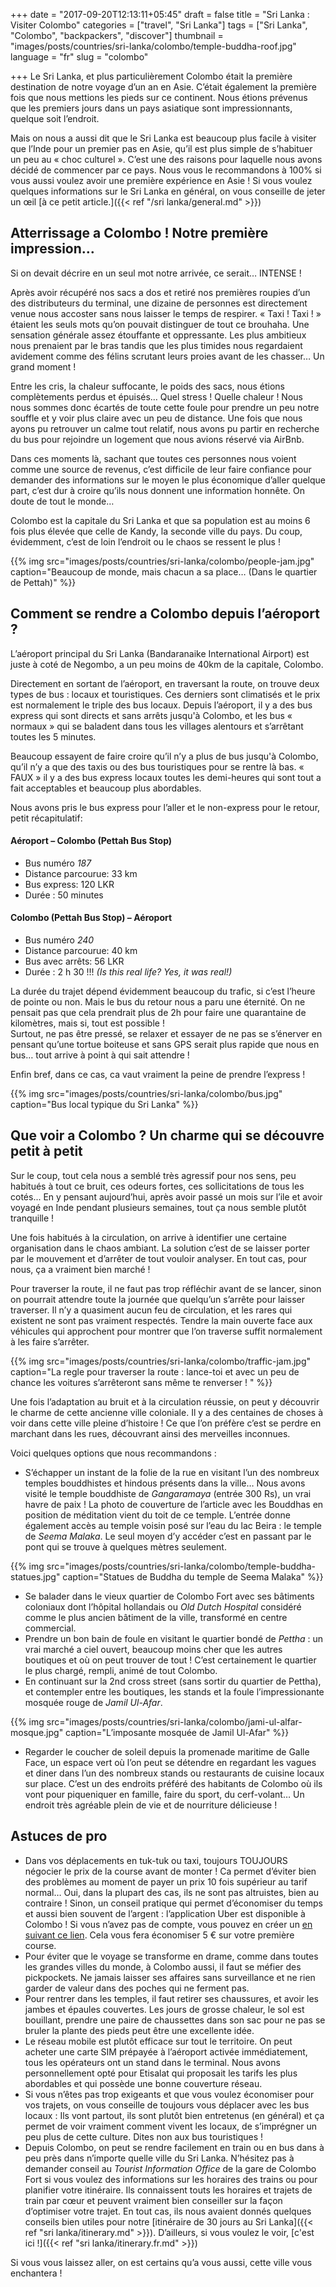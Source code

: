 +++
date = "2017-09-20T12:13:11+05:45"
draft = false
title = "Sri Lanka : Visiter Colombo"
categories = ["travel", "Sri Lanka"]
tags = ["Sri Lanka", "Colombo", "backpackers", "discover"]
thumbnail = "images/posts/countries/sri-lanka/colombo/temple-buddha-roof.jpg"
language = "fr"
slug = "colombo"

+++
Le Sri Lanka, et plus particulièrement Colombo était la première destination de notre voyage d’un an en Asie. C’était également la première fois que nous mettions les pieds sur ce continent. Nous étions prévenus que les premiers jours dans un pays asiatique sont impressionnants, quelque soit l’endroit. 

Mais on nous a aussi dit que le Sri Lanka est beaucoup plus facile à visiter que l’Inde pour un premier pas en Asie, qu’il est plus simple de s’habituer un peu au « choc culturel ». C’est une des raisons pour laquelle nous avons décidé de commencer par ce pays. Nous vous le recommandons à 100% si vous aussi voulez avoir une première expérience en Asie ! Si vous voulez quelques informations sur le Sri Lanka en général, on vous conseille de jeter un œil [à ce petit article.]({{< ref "/sri lanka/general.md" >}})

## Atterrissage a Colombo ! Notre première impression…

Si on devait décrire en un seul mot notre arrivée, ce serait… INTENSE !

Après avoir récupéré nos sacs a dos et retiré nos premières roupies d’un des distributeurs du terminal, une dizaine de personnes est directement venue nous accoster sans nous laisser le temps de respirer. « Taxi ! Taxi ! » étaient les seuls mots qu’on pouvait distinguer de tout ce brouhaha. Une sensation générale assez étouffante et oppressante. Les plus ambitieux nous prenaient par le bras tandis que les plus timides nous regardaient avidement comme des félins scrutant leurs proies avant de les chasser… Un grand moment !

Entre les cris, la chaleur suffocante, le poids des sacs, nous étions complètements perdus et épuisés… Quel stress ! Quelle chaleur ! Nous nous sommes donc écartés de toute cette foule pour prendre un peu notre souffle et y voir plus claire avec un peu de distance. Une fois que nous ayons pu retrouver un calme tout relatif, nous avons pu partir en recherche du bus pour rejoindre un logement que nous avions réservé via AirBnb.

Dans ces moments là, sachant que toutes ces personnes nous voient comme une source de revenus, c’est difficile de leur faire confiance pour demander des informations sur le moyen le plus économique d’aller quelque part, c’est dur à croire qu’ils nous donnent une information honnête. On doute de tout le monde…

Colombo est la capitale du Sri Lanka et que sa population est au moins 6 fois plus élevée que celle de Kandy, la seconde ville du pays. Du coup, évidemment, c’est de loin l’endroit ou le chaos se ressent le plus !

{{% img src="images/posts/countries/sri-lanka/colombo/people-jam.jpg" caption="Beaucoup de monde, mais chacun a sa place… (Dans le quartier de Pettah)" %}}

## Comment se rendre a Colombo depuis l’aéroport ?

L’aéroport principal du Sri Lanka (Bandaranaike International Airport) est juste à coté de Negombo, a un peu moins de 40km de la capitale, Colombo.

Directement en sortant de l’aéroport, en traversant la route, on trouve deux types de bus : locaux et touristiques. Ces derniers sont climatisés et le prix est normalement le triple des bus locaux. Depuis l’aéroport, il y a des bus express qui sont directs et sans arrêts jusqu'à Colombo, et les bus « normaux » qui se baladent dans tous les villages alentours et s’arrêtant toutes les 5 minutes.

Beaucoup essayent de faire croire qu’il n’y a plus de bus jusqu'à Colombo, qu’il n’y a que des taxis ou des bus touristiques pour se rentre là bas. « FAUX » il y a des bus express locaux toutes les demi-heures qui sont tout a fait acceptables et beaucoup plus abordables.

Nous avons pris le bus express pour l’aller et le non-express pour le retour, petit récapitulatif:

#### Aéroport – Colombo (Pettah Bus Stop)
* Bus numéro *187*
* Distance parcourue: 33 km
* Bus express: 120 LKR
* Durée : 50 minutes

#### Colombo (Pettah Bus Stop) – Aéroport
* Bus numéro *240*
* Distance parcourue: 40 km
* Bus avec arrêts: 56 LKR
* Durée : 2 h 30 !!! *(Is this real life? Yes, it was real!)*

La durée du trajet dépend évidemment beaucoup du trafic, si c’est l’heure de pointe ou non. Mais le bus du retour nous a paru une éternité. On ne pensait pas que cela prendrait plus de 2h pour faire une quarantaine de kilomètres, mais si, tout est possible !<br />
Surtout, ne pas être pressé, se relaxer et essayer de ne pas se s’énerver en pensant qu’une tortue boiteuse et sans GPS serait plus rapide que nous en bus… tout arrive à point à qui sait attendre !

Enfin bref, dans ce cas, ca vaut vraiment la peine de prendre l’express !

{{% img src="images/posts/countries/sri-lanka/colombo/bus.jpg" caption="Bus local typique du Sri Lanka" %}}


## Que voir a Colombo ? Un charme qui se découvre petit à petit

Sur le coup, tout cela nous a semblé très agressif pour nos sens, peu habitués à tout ce bruit, ces odeurs fortes, ces sollicitations de tous les cotés... En y pensant aujourd’hui, après avoir passé un mois sur l’ile et avoir voyagé en Inde pendant plusieurs semaines, tout ça nous semble plutôt tranquille ! 

Une fois habitués à la circulation, on arrive à identifier une certaine organisation dans le chaos ambiant. La solution c’est de se laisser porter par le mouvement et d’arrêter de tout vouloir analyser. En tout cas, pour nous, ça a vraiment bien marché !

Pour traverser la route, il ne faut pas trop réfléchir avant de se lancer, sinon on pourrait attendre toute la journée que quelqu’un s’arrête pour laisser traverser. Il n’y a quasiment aucun feu de circulation, et les rares qui existent ne sont pas vraiment respectés. Tendre la main ouverte face aux véhicules qui approchent pour montrer que l’on traverse suffit normalement à les faire s’arrêter.

{{% img src="images/posts/countries/sri-lanka/colombo/traffic-jam.jpg" caption="La regle pour traverser la route : lance-toi et avec un peu de chance les voitures s’arrêteront sans même te renverser ! " %}}

Une fois l’adaptation au bruit et à la circulation réussie, on peut y découvrir le charme de cette ancienne ville coloniale. Il y a des centaines de choses à voir dans cette ville pleine d’histoire ! Ce que l’on préfère c’est se perdre en marchant dans les rues, découvrant ainsi des merveilles inconnues.

Voici quelques options que nous recommandons :

* S’échapper un instant de la folie de la rue en visitant l’un des nombreux temples bouddhistes et hindous présents dans la ville… Nous avons visité le temple bouddhiste de *Gangaramaya* (entrée 300 Rs), un vrai havre de paix ! La photo de couverture de l’article avec les Bouddhas en position de méditation vient du toit de ce temple. L’entrée donne également accès au temple voisin posé sur l’eau du lac Beira : le temple de *Seema Malaka*. Le seul moyen d’y accéder c’est en passant par le pont qui se trouve à quelques mètres seulement.

{{% img src="images/posts/countries/sri-lanka/colombo/temple-buddha-statues.jpg" caption="Statues de Buddha du temple de Seema Malaka" %}}

* Se balader dans le vieux quartier de Colombo Fort avec ses bâtiments coloniaux dont l’hôpital hollandais ou *Old Dutch Hospital* considéré comme le plus ancien bâtiment de la ville, transformé en centre commercial.
* Prendre un bon bain de foule en visitant le quartier bondé de *Pettha* : un vrai marché a ciel ouvert, beaucoup moins cher que les autres boutiques et où on peut trouver de tout ! C’est certainement le quartier le plus chargé, rempli, animé de tout Colombo.
* En continuant sur la 2nd cross street (sans sortir du quartier de Pettha), et contempler entre les boutiques, les stands et la foule l’impressionante mosquée rouge de *Jamil Ul-Afar*.

{{% img src="images/posts/countries/sri-lanka/colombo/jami-ul-alfar-mosque.jpg" caption="L’imposante mosquée de Jamil Ul-Afar" %}}

* Regarder le coucher de soleil depuis la promenade maritime de Galle Face, un espace vert où l’on peut se détendre en regardant les vagues et diner dans l’un des nombreux stands ou restaurants de cuisine locaux sur place. C’est un des endroits préféré des habitants de Colombo où ils vont pour piqueniquer en famille, faire du sport, du cerf-volant… Un endroit très agréable plein de vie et de nourriture délicieuse !

## Astuces de pro

* Dans vos déplacements en tuk-tuk ou taxi, toujours TOUJOURS négocier le prix de la course avant de monter ! Ca permet d’éviter bien des problèmes au moment de payer un prix 10 fois supérieur au tarif normal… Oui, dans la plupart des cas, ils ne sont pas altruistes, bien au contraire !
Sinon, un conseil pratique qui permet d’économiser du temps et aussi bien souvent de l’argent : l’application Uber est disponible à Colombo ! Si vous n’avez pas de compte, vous pouvez en créer un <a href="https://www.uber.com/invite/tw4a6apvue" target="_blank"> en suivant ce lien</a>. Cela vous fera économiser 5 € sur votre première course. 
* Pour éviter que le voyage se transforme en drame, comme dans toutes les grandes villes du monde, à Colombo aussi, il faut se méfier des pickpockets. Ne jamais laisser ses affaires sans surveillance et ne rien garder de valeur dans des poches qui ne ferment pas.
* Pour rentrer dans les temples, il faut retirer ses chaussures, et avoir les jambes et épaules couvertes. Les jours de grosse chaleur, le sol est bouillant, prendre une paire de chaussettes dans son sac pour ne pas se bruler la plante des pieds peut être une excellente idée.
* Le réseau mobile est plutôt efficace sur tout le territoire. On peut acheter une carte SIM prépayée à l’aéroport activée immédiatement, tous les opérateurs ont un stand dans le terminal. Nous avons personnellement opté pour Etisalat qui proposait les tarifs les plus abordables et qui possède une bonne couverture réseau.
* Si vous n’êtes pas trop exigeants et que vous voulez économiser pour vos trajets, on vous conseille de toujours vous déplacer avec les bus locaux : Ils vont partout, ils sont plutôt bien entretenus (en général) et ça permet de voir vraiment comment vivent les locaux, de s’imprégner un peu plus de cette culture. Dites non aux bus touristiques !
* Depuis Colombo, on peut se rendre facilement en train ou en bus dans à peu près dans n’importe quelle ville du Sri Lanka. N’hésitez pas à demander conseil au *Tourist Information Office* de la gare de Colombo Fort si vous voulez des informations sur les horaires des trains ou pour planifier votre itinéraire. Ils connaissent touts les horaires et trajets de train par cœur et peuvent vraiment bien conseiller sur la façon d’optimiser votre trajet. En tout cas, ils nous avaient donnés quelques conseils bien utiles pour notre [itinéraire de 30 jours au Sri Lanka]({{< ref "sri lanka/itinerary.md" >}}). D’ailleurs, si vous voulez le voir, [c'est ici !]({{< ref "sri lanka/itinerary.fr.md" >}})

Si vous vous laissez aller, on est certains qu’a vous aussi, cette ville vous enchantera !
